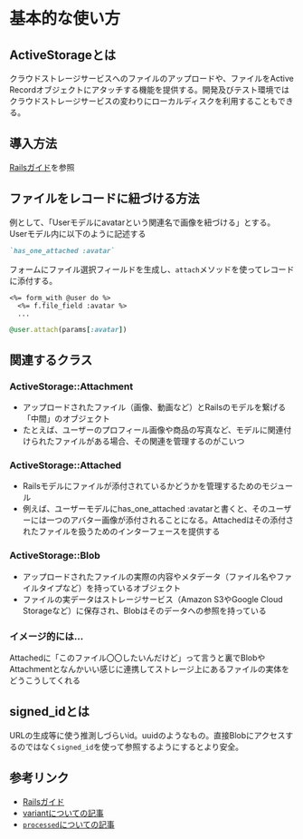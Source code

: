 # 基本的な使い方

## ActiveStorageとは
クラウドストレージサービスへのファイルのアップロードや、ファイルをActive Recordオブジェクトにアタッチする機能を提供する。開発及びテスト環境ではクラウドストレージサービスの変わりにローカルディスクを利用することもできる。

## 導入方法
[Railsガイド](https://railsguides.jp/active_storage_overview.html)を参照

## ファイルをレコードに紐づける方法
例として、「Userモデルにavatarという関連名で画像を紐づける」とする。
Userモデル内に以下のように記述する
```rb
`has_one_attached :avatar`
```

フォームにファイル選択フィールドを生成し、`attach`メソッドを使ってレコードに添付する。
```erb
<%= form_with @user do %>
  <%= f.file_field :avatar %>
  ...
```
```rb
@user.attach(params[:avatar])
```

## 関連するクラス
### ActiveStorage::Attachment
 - アップロードされたファイル（画像、動画など）とRailsのモデルを繋げる「中間」のオブジェクト
 - たとえば、ユーザーのプロフィール画像や商品の写真など、モデルに関連付けられたファイルがある場合、その関連を管理するのがこいつ
### ActiveStorage::Attached
- Railsモデルにファイルが添付されているかどうかを管理するためのモジュール
- 例えば、ユーザーモデルにhas_one_attached :avatarと書くと、そのユーザーには一つのアバター画像が添付されることになる。Attachedはその添付されたファイルを扱うためのインターフェースを提供する
### ActiveStorage::Blob
- アップロードされたファイルの実際の内容やメタデータ（ファイル名やファイルタイプなど）を持っているオブジェクト
- ファイルの実データはストレージサービス（Amazon S3やGoogle Cloud Storageなど）に保存され、Blobはそのデータへの参照を持っている
### イメージ的には…
Attachedに「このファイル〇〇したいんだけど」って言うと裏でBlobやAttachmentとなんかいい感じに連携してストレージ上にあるファイルの実体をどうこうしてくれる

## signed_idとは
URLの生成等に使う推測しづらいid。uuidのようなもの。直接Blobにアクセスするのではなく`signed_id`を使って参照するようにするとより安全。


## 参考リンク
- [Railsガイド](https://railsguides.jp/active_storage_overview.html)
- [variantについての記事](https://prograshi.com/framework/rails/active-storage_variant/)
- [`processed`についての記事](https://zenn.dev/meimei_kr/articles/50138b90cbdde8)